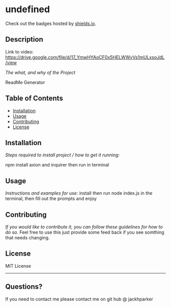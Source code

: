 # undefined
  Check out the badges hosted by [shields.io](https://shields.io/).

  ## Description

   Link to video: https://drive.google.com/file/d/17_YmwHYAoCF0x5HELWWyVs1mULxsoJdL/view

  *The what, and why of the Project*

  ReadMe Generator 

  ## Table of Contents
  * [Installation](#installation)
  * [Usage](#usage)
  * [Contributing](#contributing)
  * [License](#license)
  ## Installation

  *Steps required to install project / how to get it running:*

  npm install axion and inquirer then run in terminal

  ## Usage

  *Instructions and examples for use:*
  install then run node index.js in the terminal, then fill out the prompts and enjoy

  ## Contributing

  *If you would like to contribute it, you can follow these guidelines for how to do so.*
  Feel free to use this just provide some feed back if you see somthing that needs changing.
  ## License

  MIT License

  ---
  ## Questions?

  If you need to contact me please contact me on git hub @ jackhparker